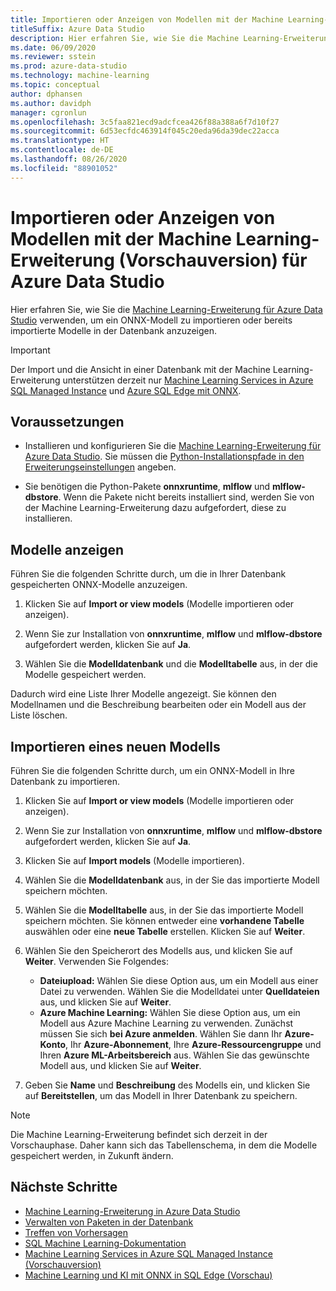 ```yaml
---
title: Importieren oder Anzeigen von Modellen mit der Machine Learning-Erweiterung
titleSuffix: Azure Data Studio
description: Hier erfahren Sie, wie Sie die Machine Learning-Erweiterung für Azure Data Studio verwenden, um ein ONNX-Modell zu importieren oder bereits importierte Modelle in der Datenbank anzuzeigen.
ms.date: 06/09/2020
ms.reviewer: sstein
ms.prod: azure-data-studio
ms.technology: machine-learning
ms.topic: conceptual
author: dphansen
ms.author: davidph
manager: cgronlun
ms.openlocfilehash: 3c5faa821ecd9adcfcea426f88a388a6f7d10f27
ms.sourcegitcommit: 6d53ecfdc463914f045c20eda96da39dec22acca
ms.translationtype: HT
ms.contentlocale: de-DE
ms.lasthandoff: 08/26/2020
ms.locfileid: "88901052"
---
```

# <a name="import-or-view-models-with-machine-learning-extension-preview-for-azure-data-studio"></a>Importieren oder Anzeigen von Modellen mit der Machine Learning-Erweiterung (Vorschauversion) für Azure Data Studio

Hier erfahren Sie, wie Sie die [Machine Learning-Erweiterung für Azure Data Studio](machine-learning-extension.md) verwenden, um ein ONNX-Modell zu importieren oder bereits importierte Modelle in der Datenbank anzuzeigen.

> [!IMPORTANT]
> Der Import und die Ansicht in einer Datenbank mit der Machine Learning-Erweiterung unterstützen derzeit nur [Machine Learning Services in Azure SQL Managed Instance](/azure/azure-sql/managed-instance/machine-learning-services-overview) und [Azure SQL Edge mit ONNX](/azure/azure-sql-edge/onnx-overview).

## <a name="prerequisites"></a>Voraussetzungen

- Installieren und konfigurieren Sie die [Machine Learning-Erweiterung für Azure Data Studio](machine-learning-extension.md). Sie müssen die [Python-Installationspfade in den Erweiterungseinstellungen](machine-learning-extension.md#settings) angeben.

- Sie benötigen die Python-Pakete **onnxruntime**, **mlflow** und **mlflow-dbstore**. Wenn die Pakete nicht bereits installiert sind, werden Sie von der Machine Learning-Erweiterung dazu aufgefordert, diese zu installieren.

## <a name="view-models"></a>Modelle anzeigen

Führen Sie die folgenden Schritte durch, um die in Ihrer Datenbank gespeicherten ONNX-Modelle anzuzeigen.

1. Klicken Sie auf **Import or view models** (Modelle importieren oder anzeigen).

1. Wenn Sie zur Installation von **onnxruntime**, **mlflow** und **mlflow-dbstore** aufgefordert werden, klicken Sie auf **Ja**.

1. Wählen Sie die **Modelldatenbank** und die **Modelltabelle** aus, in der die Modelle gespeichert werden.

Dadurch wird eine Liste Ihrer Modelle angezeigt. Sie können den Modellnamen und die Beschreibung bearbeiten oder ein Modell aus der Liste löschen.

## <a name="import-a-new-model"></a>Importieren eines neuen Modells

Führen Sie die folgenden Schritte durch, um ein ONNX-Modell in Ihre Datenbank zu importieren.

1. Klicken Sie auf **Import or view models** (Modelle importieren oder anzeigen).

1. Wenn Sie zur Installation von **onnxruntime**, **mlflow** und **mlflow-dbstore** aufgefordert werden, klicken Sie auf **Ja**.

1. Klicken Sie auf **Import models** (Modelle importieren).

1. Wählen Sie die **Modelldatenbank** aus, in der Sie das importierte Modell speichern möchten.

1. Wählen Sie die **Modelltabelle** aus, in der Sie das importierte Modell speichern möchten. Sie können entweder eine **vorhandene Tabelle** auswählen oder eine **neue Tabelle** erstellen. Klicken Sie auf **Weiter**.

1. Wählen Sie den Speicherort des Modells aus, und klicken Sie auf **Weiter**. Verwenden Sie Folgendes:
    - **Dateiupload:** Wählen Sie diese Option aus, um ein Modell aus einer Datei zu verwenden. Wählen Sie die Modelldatei unter **Quelldateien** aus, und klicken Sie auf **Weiter**.
    - **Azure Machine Learning:** Wählen Sie diese Option aus, um ein Modell aus Azure Machine Learning zu verwenden. Zunächst müssen Sie sich **bei Azure anmelden**. Wählen Sie dann Ihr **Azure-Konto**, Ihr **Azure-Abonnement**, Ihre **Azure-Ressourcengruppe** und Ihren **Azure ML-Arbeitsbereich** aus. Wählen Sie das gewünschte Modell aus, und klicken Sie auf **Weiter**.

1. Geben Sie **Name** und **Beschreibung** des Modells ein, und klicken Sie auf **Bereitstellen**, um das Modell in Ihrer Datenbank zu speichern.

> [!NOTE]
> Die Machine Learning-Erweiterung befindet sich derzeit in der Vorschauphase. Daher kann sich das Tabellenschema, in dem die Modelle gespeichert werden, in Zukunft ändern.

## <a name="next-steps"></a>Nächste Schritte

- [Machine Learning-Erweiterung in Azure Data Studio](machine-learning-extension.md)
- [Verwalten von Paketen in der Datenbank](machine-learning-extension-manage-packages.md)
- [Treffen von Vorhersagen](machine-learning-extension-predictions.md)
- [SQL Machine Learning-Dokumentation](../machine-learning/index.yml)
- [Machine Learning Services in Azure SQL Managed Instance (Vorschauversion)](/azure/azure-sql/managed-instance/machine-learning-services-overview)
- [Machine Learning und KI mit ONNX in SQL Edge (Vorschau)](/azure/azure-sql-edge/onnx-overview)
